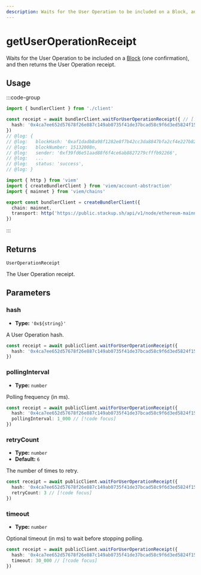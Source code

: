 ```yaml
---
description: Waits for the User Operation to be included on a Block, and then returns the User Operation receipt.
---
```


# getUserOperationReceipt

Waits for the User Operation to be included on a [Block](https://viem.sh/docs/glossary/terms#block) (one confirmation), and then returns the User Operation receipt.

## Usage

:::code-group

```ts twoslash [example.ts]
import { bundlerClient } from './client'

const receipt = await bundlerClient.waitForUserOperationReceipt({ // [!code focus:99]
  hash: '0x4ca7ee652d57678f26e887c149ab0735f41de37bcad58c9f6d3ed5824f15b74d'
})
// @log: {
// @log:   blockHash: '0xaf1dadb8a98f1282e8f7b42cc3da8847bfa2cf4e227b8220403ae642e1173088',
// @log:   blockNumber: 15132008n,
// @log:   sender: '0xf39fd6e51aad88f6f4ce6ab8827279cfffb92266',
// @log:   ...
// @log:   status: 'success',
// @log: }
```

```ts twoslash [client.ts] filename="client.ts"
import { http } from 'viem'
import { createBundlerClient } from 'viem/account-abstraction'
import { mainnet } from 'viem/chains'

export const bundlerClient = createBundlerClient({
  chain: mainnet,
  transport: http('https://public.stackup.sh/api/v1/node/ethereum-mainnet')
})
```

:::

## Returns

`UserOperationReceipt`

The User Operation receipt.

## Parameters

### hash

- **Type:** `'0x${string}'`

A User Operation hash.

```ts
const receipt = await publicClient.waitForUserOperationReceipt({
  hash: '0x4ca7ee652d57678f26e887c149ab0735f41de37bcad58c9f6d3ed5824f15b74d' // [!code focus]
})
```

### pollingInterval

- **Type:** `number`

Polling frequency (in ms).

```ts
const receipt = await publicClient.waitForUserOperationReceipt({
  hash: '0x4ca7ee652d57678f26e887c149ab0735f41de37bcad58c9f6d3ed5824f15b74d',
  pollingInterval: 1_000 // [!code focus]
})
```

### retryCount

- **Type:** `number`
- **Default:** `6`

The number of times to retry.

```ts
const receipt = await publicClient.waitForUserOperationReceipt({
  hash: '0x4ca7ee652d57678f26e887c149ab0735f41de37bcad58c9f6d3ed5824f15b74d',
  retryCount: 3 // [!code focus]
})
```

### timeout

- **Type:** `number`

Optional timeout (in ms) to wait before stopping polling.

```ts
const receipt = await publicClient.waitForUserOperationReceipt({
  hash: '0x4ca7ee652d57678f26e887c149ab0735f41de37bcad58c9f6d3ed5824f15b74d',
  timeout: 30_000 // [!code focus]
})
```
